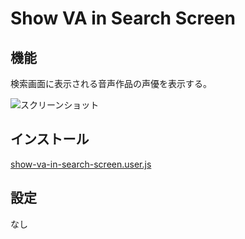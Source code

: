 # Show VA in Search Screen

## 機能

検索画面に表示される音声作品の声優を表示する。

![スクリーンショット](https://i.imgur.com/4dtEbXA.png)

## インストール

[show-va-in-search-screen.user.js](show-va-in-search-screen.user.js)

## 設定

なし
